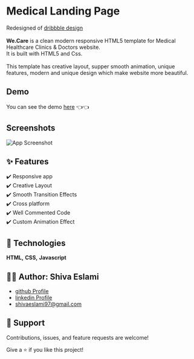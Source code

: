 
# Medical Landing Page

Redesigned of [dribbble design](<https://dribbble.com/shots/16148550/attachments/8003722?mode=media>) \
\
**We.Care** is a clean modern responsive HTML5 template for Medical Healthcare Clinics & Doctors website.\
It is built with HTML5 and Css.\
\
This template has creative layout, supper smooth animation, unique features, modern and unique design which make website more beautiful.


## Demo

You can see the demo [here](<https://shiva-eslami-wecare.netlify.app//>) 👈👈


## Screenshots

![App Screenshot](https://user-images.githubusercontent.com/25490229/173186834-f99d41e6-79f7-4a3c-846b-2a59ccc71144.png)



## ✨ Features

✔️ Responsive app\
✔️ Creative Layout\
✔️ Smooth Transition Effects\
✔️ Cross platform\
✔️ Well Commented Code\
✔️ Custom Animation Effect


## 🚀 Technologies

**HTML,** **CSS,** **Javascript**


## 👩‍💻 Author: Shiva Eslami

- [github Profile](https://github.com/ShivaEslami97)
- [linkedin Profile](https://www.linkedin.com/in/shiva-esmailpoureslami/)
- <shivaeslami97@gmail.com>


## 🤝 Support

Contributions, issues, and feature requests are welcome!

Give a ⭐️ if you like this project!
